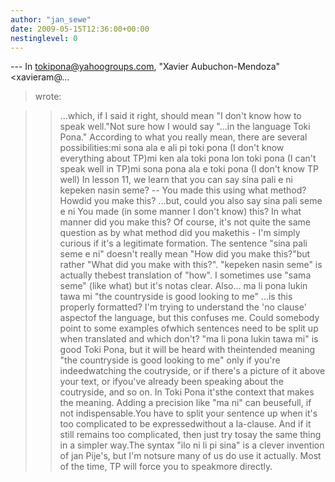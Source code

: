 ```yaml
---
author: "jan_sewe"
date: 2009-05-15T12:36:00+00:00
nestinglevel: 0
---
```

\---
 In [tokipona@yahoogroups.com](mailto://tokipona@yahoogroups.com), "Xavier Aubuchon-Mendoza" <xavieram@...
> wrote:

>> ...which, if I said it right, should mean "I don't know how to speak well."Not sure how I would say "...in the language Toki Pona."
>According to what you really mean, there are several possibilities:mi sona ala e ali pi toki pona (I don't know everything about TP)mi ken ala toki pona lon toki pona (I can't speak well in TP)mi sona pona ala e toki pona (I don't know TP well)
> In lesson 11, we learn that you can say
>> sina pali e ni kepeken nasin seme? --
 You made this using what method? Howdid you make this?
>> ...but, could you also say
>> sina pali seme e ni
>> You made (in some manner I don't know) this? In what manner did you make this?
>> Of course, it's not quite the same question as by what method did you makethis - I'm simply curious if it's a legitimate formation.
>The sentence "sina pali seme e ni" doesn't really mean "How did you make this?"but rather "What did you make with this?". "kepeken nasin seme" is actually thebest translation of "how". I sometimes use "sama seme" (like what) but it's notas clear.
>> Also...
>> ma li pona lukin tawa mi
>> "the countryside is good looking to me"
>> ...is this properly formatted? I'm trying to understand the 'no clause' aspectof the language, but this confuses me. Could somebody point to some examples ofwhich sentences need to be split up when translated and which don't?
>"ma li pona lukin tawa mi" is good Toki Pona, but it will be heard with theintended meaning "the countryside is good looking to me" only if you're indeedwatching the coutryside, or if there's a picture of it above your text, or ifyou've already been speaking about the coutryside, and so on. In Toki Pona it'sthe context that makes the meaning. Adding a precision like "ma ni" can beusefull, if not indispensable.You have to split your sentence up when it's too complicated to be expressedwithout a la-clause. And if it still remains too complicated, then just try tosay the same thing in a simpler way.The syntax "ilo ni li pi sina" is a clever invention of jan Pije's, but I'm notsure many of us do use it actually. Most of the time, TP will force you to speakmore directly.